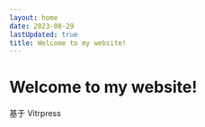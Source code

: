 ```yaml
---
layout: home
date: 2023-08-29
lastUpdated: true
title: Welcome to my website!
---
```



# Welcome to my website!

基于 Vitrpress 